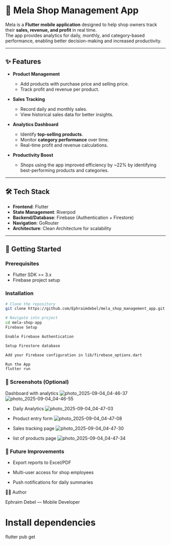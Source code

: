 # 📱 Mela Shop Management App

Mela is a **Flutter mobile application** designed to help shop owners track their **sales, revenue, and profit** in real time.  
The app provides analytics for daily, monthly, and category-based performance, enabling better decision-making and increased productivity.  

---

## ✨ Features

- **Product Management**  
  - Add products with purchase price and selling price.  
  - Track profit and revenue per product.  

- **Sales Tracking**  
  - Record daily and monthly sales.  
  - View historical sales data for better insights.  

- **Analytics Dashboard**  
  - Identify **top-selling products**.  
  - Monitor **category performance** over time.  
  - Real-time profit and revenue calculations.  

- **Productivity Boost**  
  - Shops using the app improved efficiency by ~22% by identifying best-performing products and categories.  

---

## 🛠️ Tech Stack

- **Frontend**: Flutter  
- **State Management**: Riverpod  
- **Backend/Database**: Firebase (Authentication + Firestore)  
- **Navigation**: GoRouter  
- **Architecture**: Clean Architecture for scalability  

---

## 🚀 Getting Started

### Prerequisites
- Flutter SDK >= 3.x  
- Firebase project setup  

### Installation
```bash
# Clone the repository
git clone https://github.com/Ephraimdebel/mela_shop_management_app.git

# Navigate into project
cd mela-shop-app
Firebase Setup

Enable Firebase Authentication

Setup Firestore database

Add your Firebase configuration in lib/firebase_options.dart

Run the App
flutter run
```
### 📸 Screenshots (Optional)

Dashboard with analytics
![photo_2025-09-04_04-46-37](https://github.com/user-attachments/assets/61367af0-ef7a-4957-ad99-bfca2e740520)
![photo_2025-09-04_04-46-55](https://github.com/user-attachments/assets/c4f02b3d-c112-46e8-96f2-26a4458cc29e)
- Daily Analytics
  ![photo_2025-09-04_04-47-03](https://github.com/user-attachments/assets/3c480f25-9500-4101-abcc-6675fca553e7)


 - Product entry form
![photo_2025-09-04_04-47-08](https://github.com/user-attachments/assets/b0b21d28-0b7a-4d43-959c-eba981bdf0fe)

- Sales tracking page
![photo_2025-09-04_04-47-30](https://github.com/user-attachments/assets/aa5d802a-11fe-4c24-bd58-62de5f1891ca)
- list of products page
  ![photo_2025-09-04_04-47-34](https://github.com/user-attachments/assets/8933dc29-b059-461d-b919-6d63f9aed0d4)

### 📌 Future Improvements

- Export reports to Excel/PDF

- Multi-user access for shop employees

- Push notifications for daily summaries

👨‍💻 Author

Ephraim Debel — Mobile Developer

# Install dependencies
flutter pub get
